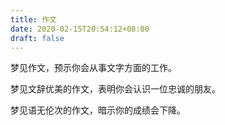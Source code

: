 ```yaml
---
title: 作文
date: 2020-02-15T20:54:12+08:00
draft: false
---
```


梦见作文，预示你会从事文字方面的工作。



梦见文辞优美的作文，表明你会认识一位忠诚的朋友。



梦见语无伦次的作文，暗示你的成绩会下降。

